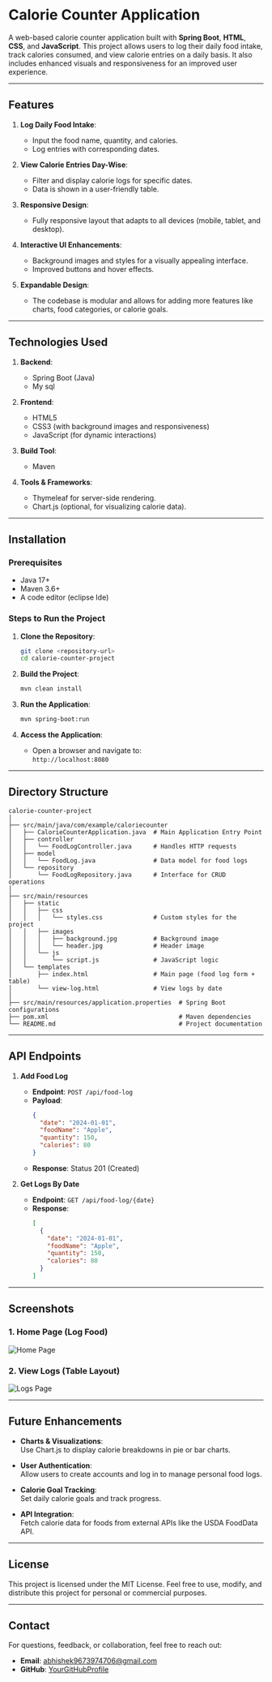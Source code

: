 
# Calorie Counter Application

A web-based calorie counter application built with **Spring Boot**, **HTML**, **CSS**, and **JavaScript**. This project allows users to log their daily food intake, track calories consumed, and view calorie entries on a daily basis. It also includes enhanced visuals and responsiveness for an improved user experience.

---

## Features

1. **Log Daily Food Intake**:  
   - Input the food name, quantity, and calories.
   - Log entries with corresponding dates.

2. **View Calorie Entries Day-Wise**:  
   - Filter and display calorie logs for specific dates.
   - Data is shown in a user-friendly table.

3. **Responsive Design**:  
   - Fully responsive layout that adapts to all devices (mobile, tablet, and desktop).

4. **Interactive UI Enhancements**:  
   - Background images and styles for a visually appealing interface.
   - Improved buttons and hover effects.

5. **Expandable Design**:  
   - The codebase is modular and allows for adding more features like charts, food categories, or calorie goals.

---

## Technologies Used

1. **Backend**:  
   - Spring Boot (Java)
   - My sql

2. **Frontend**:  
   - HTML5  
   - CSS3 (with background images and responsiveness)  
   - JavaScript (for dynamic interactions)

3. **Build Tool**:  
   - Maven

4. **Tools & Frameworks**:  
   - Thymeleaf for server-side rendering.
   - Chart.js (optional, for visualizing calorie data).

---

## Installation

### Prerequisites

- Java 17+  
- Maven 3.6+  
- A code editor (eclipse Ide)

### Steps to Run the Project

1. **Clone the Repository**:
   ```bash
   git clone <repository-url>
   cd calorie-counter-project
   ```

2. **Build the Project**:
   ```bash
   mvn clean install
   ```

3. **Run the Application**:
   ```bash
   mvn spring-boot:run
   ```

4. **Access the Application**:
   - Open a browser and navigate to:  
     `http://localhost:8080`

---

## Directory Structure

```plaintext
calorie-counter-project
│
├── src/main/java/com/example/caloriecounter
│   ├── CalorieCounterApplication.java  # Main Application Entry Point
│   ├── controller
│   │   └── FoodLogController.java      # Handles HTTP requests
│   ├── model
│   │   └── FoodLog.java                # Data model for food logs
│   └── repository
│       └── FoodLogRepository.java      # Interface for CRUD operations
│
├── src/main/resources
│   ├── static
│   │   ├── css
│   │   │   └── styles.css              # Custom styles for the project
│   │   ├── images
│   │   │   ├── background.jpg          # Background image
│   │   │   └── header.jpg              # Header image
│   │   └── js
│   │       └── script.js               # JavaScript logic
│   └── templates
│       ├── index.html                  # Main page (food log form + table)
│       └── view-log.html               # View logs by date
│
├── src/main/resources/application.properties  # Spring Boot configurations
├── pom.xml                                    # Maven dependencies
└── README.md                                  # Project documentation
```

---

## API Endpoints

1. **Add Food Log**  
   - **Endpoint**: `POST /api/food-log`  
   - **Payload**:
     ```json
     {
       "date": "2024-01-01",
       "foodName": "Apple",
       "quantity": 150,
       "calories": 80
     }
     ```
   - **Response**: Status 201 (Created)

2. **Get Logs By Date**  
   - **Endpoint**: `GET /api/food-log/{date}`  
   - **Response**:  
     ```json
     [
       {
         "date": "2024-01-01",
         "foodName": "Apple",
         "quantity": 150,
         "calories": 80
       }
     ]
     ```

---

## Screenshots

### 1. Home Page (Log Food)
![Home Page](static/images/header.jpg)

### 2. View Logs (Table Layout)
![Logs Page](static/images/background.jpg)

---

## Future Enhancements

- **Charts & Visualizations**:  
  Use Chart.js to display calorie breakdowns in pie or bar charts.
  
- **User Authentication**:  
  Allow users to create accounts and log in to manage personal food logs.

- **Calorie Goal Tracking**:  
  Set daily calorie goals and track progress.

- **API Integration**:  
  Fetch calorie data for foods from external APIs like the USDA FoodData API.

---

## License

This project is licensed under the MIT License. Feel free to use, modify, and distribute this project for personal or commercial purposes.

---

## Contact

For questions, feedback, or collaboration, feel free to reach out:

- **Email**: abhishek9673974706@gmail.com
- **GitHub**: [YourGitHubProfile](https://github.com/manu9673)
